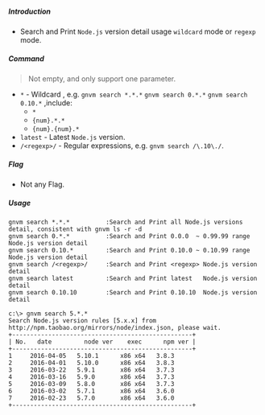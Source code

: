 ##### Introduction
* Search and Print `Node.js` version detail usage `wildcard` mode or `regexp` mode.

##### Command
> Not empty, and only support one parameter.

* `*` - Wildcard , e.g. `gnvm search *.*.*` `gnvm search 0.*.*`  `gnvm search 0.10.*` ,include:
    - `*`
    - `{num}.*.*`
    - `{num}.{num}.*`
* `latest` - Latest `Node.js` version.
* `/<regexp>/` - Regular expressions, e.g. `gnvm search /\.10\./`.

##### Flag
* Not any Flag.

##### Usage
```
gnvm search *.*.*          :Search and Print all Node.js versions detail, consistent with gnvm ls -r -d
gnvm search 0.*.*          :Search and Print 0.0.0  ~ 0.99.99 range Node.js version detail
gnvm search 0.10.*         :Search and Print 0.10.0 ~ 0.10.99 range Node.js version detail
gnvm search /<regexp>/     :Search and Print <regexp> Node.js version detail
gnvm search latest         :Search and Print latest   Node.js version detail
gnvm search 0.10.10        :Search and Print 0.10.10  Node.js version detail
```

```
c:\> gnvm search 5.*.*
Search Node.js version rules [5.x.x] from http://npm.taobao.org/mirrors/node/index.json, please wait.
+--------------------------------------------------+
| No.   date         node ver    exec      npm ver |
+--------------------------------------------------+
1     2016-04-05   5.10.1      x86 x64   3.8.3
2     2016-04-01   5.10.0      x86 x64   3.8.3
3     2016-03-22   5.9.1       x86 x64   3.7.3
4     2016-03-16   5.9.0       x86 x64   3.7.3
5     2016-03-09   5.8.0       x86 x64   3.7.3
6     2016-03-02   5.7.1       x86 x64   3.6.0
7     2016-02-23   5.7.0       x86 x64   3.6.0
+--------------------------------------------------+
```
